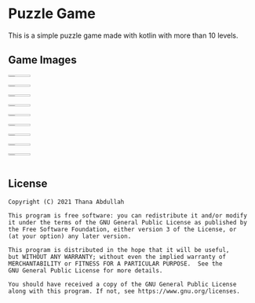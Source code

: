# Puzzle Game
This is a simple puzzle game made with kotlin with more than 10 levels. 

## Game Images
<div style="display:grid;">
<img src="https://i.ibb.co/1fW0yN3/image.png" width="30%">
<img src="https://i.ibb.co/DVvGhBk/1.png" width="30%">
<img src="https://i.ibb.co/wKbkw86/2.png" width="30%">
<img src="https://i.ibb.co/VQz4nGR/3.png" width="30%">
<img src="https://i.ibb.co/QFHSGZT/4.png" width="30%">
<img src="https://i.ibb.co/ccWw2ws/5.png" width="30%">
<img src="https://i.ibb.co/R2d1drw/6.png" width="30%">
<img src="https://i.ibb.co/9YqmW7y/7.png" width="30%">
<img src="https://i.ibb.co/9bDck7T/8.png" width="30%">  
</div>

## License 

```
Copyright (C) 2021 Thana Abdullah

This program is free software: you can redistribute it and/or modify
it under the terms of the GNU General Public License as published by
the Free Software Foundation, either version 3 of the License, or
(at your option) any later version.

This program is distributed in the hope that it will be useful,
but WITHOUT ANY WARRANTY; without even the implied warranty of
MERCHANTABILITY or FITNESS FOR A PARTICULAR PURPOSE.  See the
GNU General Public License for more details.

You should have received a copy of the GNU General Public License
along with this program. If not, see https://www.gnu.org/licenses.
```
